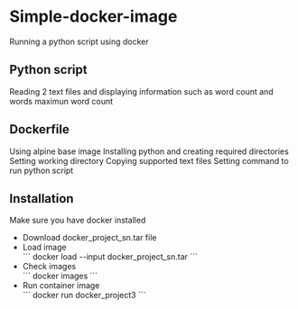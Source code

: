 # Simple-docker-image
Running a python script using docker

## Python script 
Reading 2 text files and displaying information such as word count and words maximun word count

## Dockerfile
Using alpine base image
Installing python and creating required directories
Setting working directory 
Copying supported text files
Setting command to run python script

## Installation 

Make sure you have docker installed

<ul>
  <li>Download docker_project_sn.tar file</li>

  <li>Load image</li>
  ```
  docker load --input docker_project_sn.tar
  ```
  <li>Check images</li>
  ```
  docker images
  ```
  <li>Run container image</li>
  ```
  docker run docker_project3
  ```
</ul>
